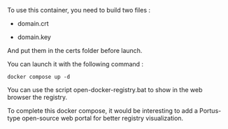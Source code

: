 To use this container, you need to build two files : 

- domain.crt

- domain.key

And put them in the certs folder before launch. 

You can launch it with the following command : 

```batch
docker compose up -d
```

You can use the script open-docker-registry.bat to show in the web browser the registry.

To complete this docker compose,  it would be interesting to add a Portus-type open-source web portal for better registry visualization.
